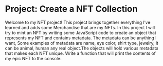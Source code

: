 # Project: Create a NFT Collection

Welcome to my NFT project! This project brings together everything I've learned and adds some Merchandise that are my NFTs. In this project I will try to mint an NFT by writing some JavaScript code to create an object that represents my NFT and contains metadata. The metadata can be anything I want, Some examples of metadata are name, eye color, shirt type, jewelry, it can be animal, human any real object.The objects will hold various metadata  that makes each NFT unique. Write a function that will print the contents of my epic NFT to the console.
